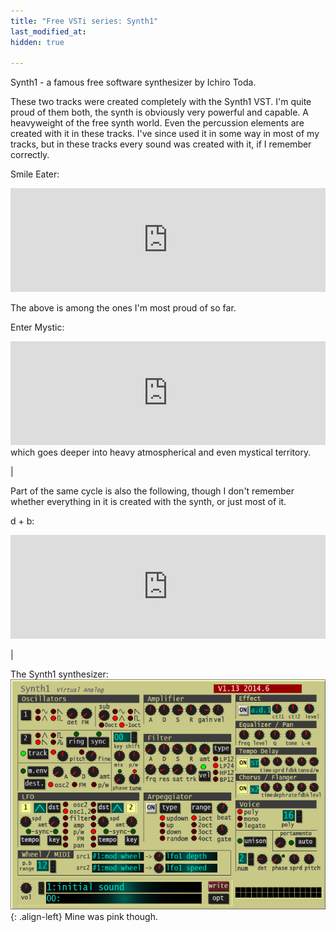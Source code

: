 ```yaml
---
title: "Free VSTi series: Synth1"
last_modified_at:
hidden: true
  
---
```


Synth1 - a famous free software synthesizer by Ichiro Toda.  

These two tracks were created completely with the Synth1 VST. I'm quite proud of them both, the synth is obviously very powerful and capable. A heavyweight of the free synth world. Even the percussion elements are created with it in these tracks. I've since used it in some way in most of my tracks, but in these tracks every sound was created with it, if I remember correctly.  


Smile Eater:  
<iframe width="100%" height="166" scrolling="no" frameborder="no" allow="autoplay" src="https://w.soundcloud.com/player/?url=https%3A//api.soundcloud.com/tracks/511741953&color=%23242424&auto_play=false&hide_related=false&show_comments=true&show_user=true&show_reposts=false&show_teaser=true"></iframe>  

The above is among the ones I'm most proud of so far.   

Enter Mystic:   

<iframe width="100%" height="166" scrolling="no" frameborder="no" allow="autoplay" src="https://w.soundcloud.com/player/?url=https%3A//api.soundcloud.com/tracks/511939497&color=%23343434&auto_play=false&hide_related=false&show_comments=true&show_user=true&show_reposts=false&show_teaser=true"></iframe>  
which goes deeper into heavy atmospherical and even mystical territory.  

|  
  

Part of the same cycle is also the following, though I don't remember whether everything in it is created with the synth, or just most of it.  

d + b:  
<iframe width="100%" height="166" scrolling="no" frameborder="no" allow="autoplay" src="https://w.soundcloud.com/player/?url=https%3A//api.soundcloud.com/tracks/512442468&color=%23343434&auto_play=false&hide_related=false&show_comments=true&show_user=true&show_reposts=false&show_teaser=true"></iframe>  

 
   
| 
  

  

The Synth1 synthesizer:  
![center-aligned-image](/images/synth1.png){: .align-left}
Mine was pink though.
